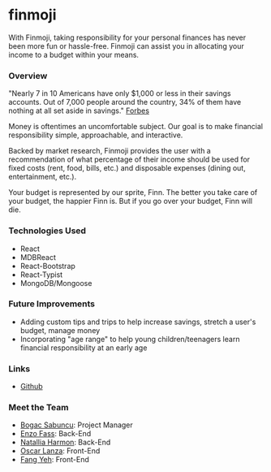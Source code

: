 # finmoji

With Finmoji, taking responsibility for your personal finances has never been more fun or hassle-free. Finmoji can assist you in allocating your income to a budget within your means.

### Overview

"Nearly 7 in 10 Americans have only $1,000 or less in their savings accounts. Out of 7,000 people around the country, 34% of them have nothing at all set aside in savings." [Forbes](https://www.forbes.com/sites/niallmccarthy/2016/09/23/survey-69-of-americans-have-less-than-1000-in-savings-infographic/#110147ed1ae6)

Money is oftentimes an uncomfortable subject. Our goal is to make financial responsibility simple, approachable, and interactive.

Backed by market research, Finmoji provides the user with a recommendation of what percentage of their income should be used for fixed costs (rent, food, bills, etc.) and disposable expenses (dining out, entertainment, etc.). 

Your budget is represented by our sprite, Finn. The better you take care of your budget, the happier Finn is. But if you go over your budget, Finn will die.

### Technologies Used

- React
- MDBReact
- React-Bootstrap
- React-Typist
- MongoDB/Mongoose

### Future Improvements

- Adding custom tips and trips to help increase savings, stretch a user's budget, manage money
- Incorporating "age range" to help young children/teenagers learn financial responsibility at an early age

### Links

- [Github](https://github.com/BogacSabuncu/final-project)

### Meet the Team

- [Bogac Sabuncu](https://github.com/BogacSabuncu): Project Manager
- [Enzo Fass](https://github.com/enzofass): Back-End
- [Natallia Harmon](https://github.com/natalliasdh): Back-End
- [Oscar Lanza](https://github.com/olanza): Front-End
- [Fang Yeh](https://github.com/fyeh0): Front-End

